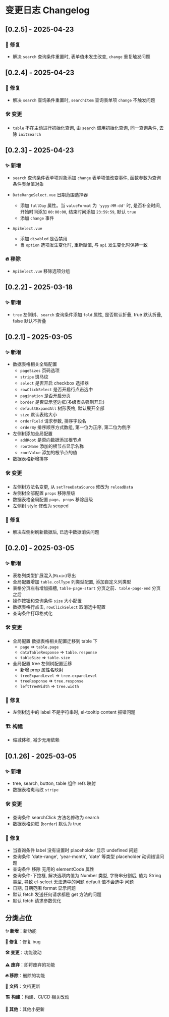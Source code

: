 # 变更日志 Changelog

## [0.2.5] - 2025-04-23
### 🐞 修复

- 解决 `search` 查询条件重置时, 表单值未发生改变, `change` 重复触发问题


## [0.2.4] - 2025-04-23
### 🐞 修复

- 解决 `search` 查询条件重置时, `searchItem` 查询表单项 `change` 不触发问题


### 🛠️ 变更

- `table` 不在主动进行初始化查询, 由 `search` 调用初始化查询, 同一查询条件, 去除 `initSearch`




## [0.2.3] - 2025-04-23
### ✨ 新增

- `search` 查询条件表单项对象添加 `change` 表单项值改变事件, 函数参数为查询条件表单值对象
- `DateRangeSelect.vue` 日期范围选择器
  - 添加 `fullDay` 属性。当 `valueFormat` 为 `'yyyy-MM-dd'` 时, 是否补全时间, 开始时间添加 `00:00:00`, 结束时间添加 `23:59:59`, 默认 `true`
  - 添加 `change` 事件

- `ApiSelect.vue` 
  - 添加 `disabled` 是否禁用
  - 当 `option` 选项发生变化时, 重新赋值, 与 `api` 发生变化时保持一致


### 🔥 移除
- `ApiSelect.vue` 移除选项分组



## [0.2.2] - 2025-03-18
### ✨ 新增
- `tree` 左侧树、`search` 查询条件添加 `fold` 属性, 是否默认折叠, true 默认折叠, false 默认不折叠




## [0.2.1] - 2025-03-05
### ✨ 新增

- 数据表格相关全局配置
  - `pageSizes` 页码选项
  - `stripe` 斑马纹
  - `select` 是否开启 checkbox 选择器
  - `rowClickSelect` 是否开启行点击选中
  - `pagination` 是否开启分页
  - `border` 是否显示竖边框(多级表头强制开启)
  - `defaultExpandAll` 树形表格, 默认展开全部
  - `size` 默认表格大小
  - `orderField` 请求参数, 排序字段名
  - `orderBy` 排序顺序方式数组, 第一位为正序, 第二位为倒序
- 左侧树添加全局配置 
  - `addRoot` 是否向数据添加根节点
  - `rootName` 添加的根节点显示名称
  - `rootValue` 添加的根节点的值
- 数据表格新增排序

### 🛠️ 变更

- 左侧树方法名变更, 从 `setTreeDataSource` 修改为 `reloadData`
- 左侧树全部配置 `props` 移除层级
- 数据表格全局配置 `page`、`props` 移除层级
- 左侧树 style 修改为 scoped


### 🐞 修复

- 解决左侧树刷新数据后, 已选中数据消失问题




## [0.2.0] - 2025-03-05

### ✨ 新增

- 表格列类型扩展混入(`Mixin`)导出
- 全局配置增加 `table.colType` 列类型配置, 添加自定义列类型
- 表格分页左右增加插槽, `table-page-start` 分页之前、`table-page-end` 分页之后
- 操作按钮和查询条件 `size` 大小配置
- 数据表格行点击, `rowClickSelect` 取消选中配置
- 查询条件打印格式化

### 🛠️ 变更

- 全局配置 数据表格相关配置迁移到 table 下
  - `page` => `table.page`
  - `dataTableResponse` => `table.response`
  - `tableSize` => `table.size`
- 全局配置 tree 左侧树配置迁移
  - 新增 prop 属性名映射
  - `treeExpandLevel` => `tree.expandLevel`
  - `treeResponse` => `tree.response`
  - `leftTreeWidth` => `tree.width`

### 🐞 修复

- 左侧树选中的 label 不是字符串时, el-tooltip content 报错问题

### 🏗️ 构建

- 缩减体积, 减少无用依赖



## [0.1.26] - 2025-03-05

### ✨ 新增

- tree, search, button, table 组件 refs 映射
- 数据表格斑马纹 `stripe`

### 🛠️ 变更

- 查询条件 searchClick 方法名修改为 search
- 数据表格边框 (`border`) 默认为 true

### 🐞 修复
- 当查询条件 label 没有设置时 placeholder 显示 undefined 问题
- 查询条件 'date-range', 'year-month', 'date' 等类型 placeholder 动词错误问题
- 查询条件 移除 无用的 elementCode 属性
- 查询条件-下拉框, 解决选项内值为 Number 类型, 字符串分割后, 值为 String 类型, 导致 el-select 无法选中的问题 default 值不会选中 问题
- 日期, 日期范围 format 显示问题
- 默认 fetch 发送任何请求都是 get 方法的问题
- 默认 fetch 请求参数优化

















## 分类占位

**✨ 新增**：新功能

**🐞 修复**：修复 bug

**🛠️ 变更**：功能改动

**⚠️ 废弃**：即将废弃的功能

**🔥 移除**：删除的功能

**📖 文档**：文档更新

**🏗️ 构建**：构建、CI/CD 相关改动

**📝 其他**：其他小更新